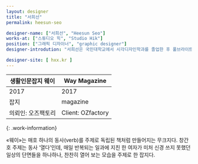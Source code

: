 ```yaml
---
layout: designer
title: "서희선"
permalink: heesun-seo

designer-name: ["서희선", "Heesun Seo"]
works-at: ["스튜디오 힉", "Studio Hik"]
position: ["그래픽 디자이너", "graphic designer"]
designer-introdution: "서희선은 국민대학교에서 시각디자인학과를 졸업한 후 풀브라이트 장학금을 받아 미국 예일대학교 예술대학원에서 그래픽디자인 석사 학위를 받았다. 현재 서울과 홍콩을 오가며 디자인 활동을 하고 있고, 홍콩 뱁티스트대학교에서 디자인을 가르치고 있다. 운영 중인 ‘스튜디오 힉’은 문화예술산업 및 전시 그래픽 디자인을 주로 하고 있다."

designer-site: [ hxx.kr ]
---
```


| 생활인문잡지 웨이 | Way Magazine |
|----------------|----------------|
| 2017 | 2017 |
| 잡지 | magazine |
| 의뢰인: 오즈팩토리 | Client: OZfactory |
{: .work-information}

«웨이»는 매호 하나의 동사(verb)를 주제로 독립된 책처럼 만들어지는 무크지다. 창간호 주제는 동사 ‘열다’인데, 매일 반복되는 일과에 지친 한 여자가 미처 신경 쓰지 못했던 일상의 단면들을 하나하나, 찬찬히 열어 보는 모습을 주제로 한 잡지다.
